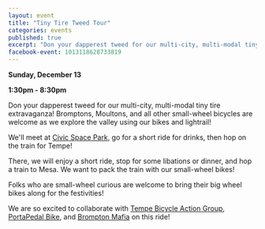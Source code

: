 ```yaml
---
layout: event
title: "Tiny Tire Tweed Tour"
categories: events
published: true
excerpt: "Don your dapperest tweed for our multi-city, multi-modal tiny tire extravaganza!"
facebook-event: 1013118628733819
---
```


**Sunday, December 13**

**1:30pm - 8:30pm**

Don your dapperest tweed for our multi-city, multi-modal tiny tire extravaganza! Bromptons, Moultons, and all other small-wheel bicycles are welcome as we explore the valley using our bikes and lightrail!

We'll meet at [Civic Space Park](https://www.phoenix.gov/parks/parks/alphabetical/c-parks/civic-space),
go for a short ride for drinks, then hop on the train for Tempe!

There, we will enjoy a short ride, stop for some libations or dinner, and hop a train to Mesa. We want to pack the train with our small-wheel bikes!

Folks who are small-wheel curious are welcome to bring their big wheel bikes along for the festivities!

We are so excited to collaborate with
[Tempe Bicycle Action Group](http://www.biketempe.org/),
[PortaPedal Bike](https://www.portapedalbike.com/), and
[Brompton Mafia](http://www.bromptonmafia.com/)
on this ride!
